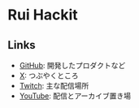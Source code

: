 # Rui Hackit

## Links
- [GitHub](https://github.com/ruihackit): 開発したプロダクトなど
- [X](https://x.com/ruihackit): つぶやくところ
- [Twitch](https://www.twitch.tv/ruihackit): 主な配信場所
- [YouTube](https://www.youtube.com/@ruihackit): 配信とアーカイブ置き場

<!--
**ruihackit/ruihackit** is a ✨ _special_ ✨ repository because its `README.md` (this file) appears on your GitHub profile.

Here are some ideas to get you started:

- 🔭 I’m currently working on ...
- 🌱 I’m currently learning ...
- 👯 I’m looking to collaborate on ...
- 🤔 I’m looking for help with ...
- 💬 Ask me about ...
- 📫 How to reach me: ...
- 😄 Pronouns: ...
- ⚡ Fun fact: ...
-->

